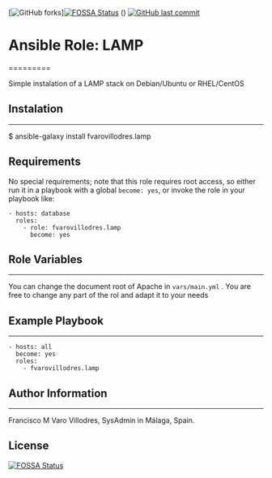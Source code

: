 [![GitHub forks](https://img.shields.io/github/forks/fvarovillodres/ansible-role-lamp.svg?style=social&label=Fork&style=flat-square)][![FOSSA Status](https://app.fossa.io/api/projects/git%2Bgithub.com%2Ffvarovillodres%2Fansible-role-lamp.svg?type=shield)](https://app.fossa.io/projects/git%2Bgithub.com%2Ffvarovillodres%2Fansible-role-lamp?ref=badge_shield)
() [![GitHub last commit](https://img.shields.io/github/last-commit/fvarovillodres/ansible-role-lamp.svg?style=flat-square)]()

# Ansible Role: LAMP
=========

Simple instalation of a LAMP stack on Debian/Ubuntu or RHEL/CentOS

## Instalation
------------

$ ansible-galaxy install fvarovillodres.lamp

## Requirements

No special requirements; note that this role requires root access, so either run it in a playbook with a global `become: yes`, or invoke the role in your playbook like:

    - hosts: database
      roles:
        - role: fvarovillodres.lamp
          become: yes

## Role Variables
--------------

You can change the document root of Apache in `vars/main.yml` . You are free to change any part of the rol and adapt it to your needs

## Example Playbook
----------------

    - hosts: all
      become: yes
      roles:
        - fvarovillodres.lamp

## Author Information
------------------

Francisco M Varo Villodres, SysAdmin in Málaga, Spain.


## License
[![FOSSA Status](https://app.fossa.io/api/projects/git%2Bgithub.com%2Ffvarovillodres%2Fansible-role-lamp.svg?type=large)](https://app.fossa.io/projects/git%2Bgithub.com%2Ffvarovillodres%2Fansible-role-lamp?ref=badge_large)